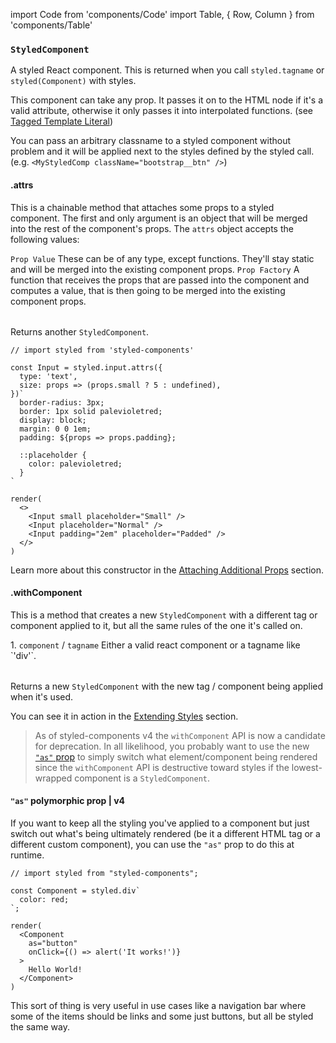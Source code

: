 import Code from 'components/Code'
import Table, { Row, Column } from 'components/Table'

### `StyledComponent`

A styled React component. This is returned when you
call `styled.tagname` or `styled(Component)` with styles.

This component can take any prop. It passes it on to the HTML node if it's a valid attribute,
otherwise it only passes it into interpolated functions. (see [Tagged Template Literal](/docs/advanced/#tagged-template-literals))

You can pass an arbitrary classname to a styled component without problem and it will be applied
next to the styles defined by the styled call.
(e.g. `<MyStyledComp className="bootstrap__btn" />`)

#### .attrs

This is a chainable method that attaches some props to a styled component.
The first and only argument is an object that will be merged into the rest of the
component's props. The `attrs` object accepts the following values:

<Table head={['Values', 'Description']}>
  <Row>
    <Column>
      <Code>Prop Value</Code>
    </Column>
    <Column>
      These can be of any type, except functions. They'll stay static and
      will be merged into the existing component props.
    </Column>
  </Row>

  <Row>
    <Column>
      <Code>Prop Factory</Code>
    </Column>
    <Column>
      A function that receives the props that are passed into the component
      and computes a value, that is then going to be merged into the
      existing component props.
    </Column>
  </Row>
</Table>

Returns another `StyledComponent`.

```react
// import styled from 'styled-components'

const Input = styled.input.attrs({
  type: 'text',
  size: props => (props.small ? 5 : undefined),
})`
  border-radius: 3px;
  border: 1px solid palevioletred;
  display: block;
  margin: 0 0 1em;
  padding: ${props => props.padding};

  ::placeholder {
    color: palevioletred;
  }
`

render(
  <>
    <Input small placeholder="Small" />
    <Input placeholder="Normal" />
    <Input padding="2em" placeholder="Padded" />
  </>
)
```

Learn more about this constructor in the [Attaching Additional Props](/docs/basics#attaching-additional-props) section.

#### .withComponent

This is a method that creates a new `StyledComponent` with a different tag or component
applied to it, but all the same rules of the one it's called on.

<Table head={['Arguments', 'Description']}>
  <Row>
    <Column>
      1. <Code>component</Code> / <Code>tagname</Code>
    </Column>
    <Column>Either a valid react component or a tagname like `'div'`.</Column>
  </Row>
</Table>

Returns a new `StyledComponent` with the new tag / component being applied when it's used.

You can see it in action in the [Extending Styles](/docs/basics#extending-styles) section.

> As of styled-components v4 the `withComponent` API is now a candidate for deprecation. In all likelihood, you probably want to use the new [`"as"` prop](#as-polymorphic-prop) to simply switch what element/component being rendered since the `withComponent` API is destructive toward styles if the lowest-wrapped component is a `StyledComponent`.

#### `"as"` polymorphic prop | v4

If you want to keep all the styling you've applied to a component but just switch out what's being ultimately rendered (be it a different HTML tag or a different custom component), you can use the `"as"` prop to do this at runtime.

```react
// import styled from "styled-components";

const Component = styled.div`
  color: red;
`;

render(
  <Component
    as="button"
    onClick={() => alert('It works!')}
  >
    Hello World!
  </Component>
)
```

This sort of thing is very useful in use cases like a navigation bar where some of the items should be links and some just buttons, but all be styled the same way.
